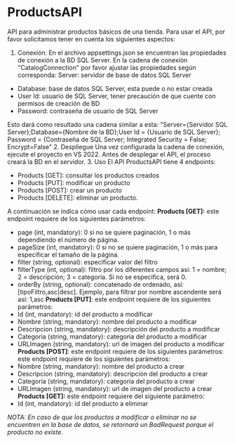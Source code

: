 # ProductsAPI
API para administrar productos básicos de una tienda.
Para usar el API, por favor solicitamos tener en cuenta los siguientes aspectos: 

1. Conexión:
En el archivo appsettings.json se encuentran las propiedades de conexión a la BD SQL Server. En la cadena de conexión "CatalogConnection" por favor ajustar las propiedades según corresponda: 
Server: servidor de base de datos SQL Server
  - Database: base de datos SQL Server, esta puede o no estar creada
  - User Id: usuario de SQL Server, tener precaución de que cuente con permisos de creación de BD
  - Password: contraseña de usuario de SQL Server

Esto dará como resultado una cadena similar a esta:
  "Server={Servidor SQL Server};Database={Nombre de la BD};User Id = {Usuario de SQL Server}; Password = {Contraseña de SQL Server; Integrated Security = False; Encrypt=False"
2. Despliegue
Una vez configurada la cadena de conexión, ejecute el proyecto en VS 2022. Antes de desplegar el API, el proceso creará la BD en el servidor.
3. Uso 
El API ProductsAPI tiene 4 endpoints:
 - Products [GET]: consultar los productos creados
 - Products [PUT]: modificar un producto
 - Products [POST]: crear un producto
 - Products [DELETE]: eliminar un producto. 

A continuación se indica cómo usar cada endpoint: 
**Products [GET]:** este endpoint requiere de los siguientes parámetros:
 - page (int, mandatory): 0 si no se quiere paginación, 1 o más dependiendo el número de página.
 - pageSize (int, mandatory): 0 si no se quiere paginación, 1 o más para especificar el tamaño de la página. 
 - filter (string, optional): especificar valor del filtro
 - filterType (int, optional): filtro por los diferentes campos así: 1 = nombre; 2 = descripción; 3 = categoría. Si no se especifica, será 0.
 - orderBy (string, optional): concatenado de ordenado, así: [tipoFiltro,asc|desc]. Ejemplo, para filtrar por nombre ascendente será así: 1,asc
**Products [PUT]**: este endpoint requiere de los siguientes parámetros:
 - Id (int, mandatory): id del producto a modificar
 - Nombre (string, mandatory): nombre del producto a modificar
 - Descripcion (string, mandatory): descripción del producto a modificar
 - Categoria (string, mandatory): categoría del producto a modificar
 - URLImagen (string, mandatory): url de imagen del producto a modificar
**Products [POST]**: este endpoint requiere de los siguientes parámetros:
este endpoint requiere de los siguientes parámetros:
 - Nombre (string, mandatory): nombre del producto a crear
 - Descripcion (string, mandatory): descripción del producto a crear
 - Categoria (string, mandatory): categoría del producto a crear
 - URLImagen (string, mandatory): url de imagen del producto a crear
 **Products [GET]:** este endpoint requiere del siguiente parámetro:
 - Id (int, mandatory): id del producto a eliminar

_NOTA: En caso de que los productos a modificar o eliminar no se encuentren en la base de datos, se retornará un BadRequest porque el producto no existe._
 
